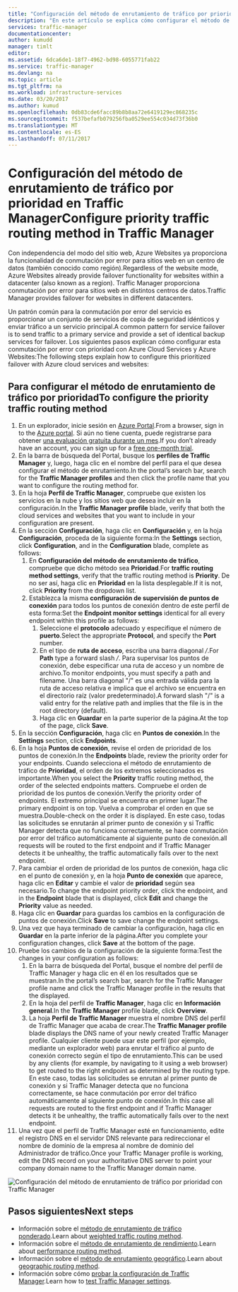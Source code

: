```yaml
---
title: "Configuración del método de enrutamiento de tráfico por prioridad con Azure Traffic Manager | Microsoft Docs"
description: "En este artículo se explica cómo configurar el método de enrutamiento de tráfico por prioridad en Traffic Manager"
services: traffic-manager
documentationcenter: 
author: kumudd
manager: timlt
editor: 
ms.assetid: 6dca6de1-18f7-4962-bd98-6055771fab22
ms.service: traffic-manager
ms.devlang: na
ms.topic: article
ms.tgt_pltfrm: na
ms.workload: infrastructure-services
ms.date: 03/20/2017
ms.author: kumud
ms.openlocfilehash: 0db83cde6facc89b8b8aa72e6419129ec868235c
ms.sourcegitcommit: f537befafb079256fba0529ee554c034d73f36b0
ms.translationtype: MT
ms.contentlocale: es-ES
ms.lasthandoff: 07/11/2017
---
```

# <a name="configure-priority-traffic-routing-method-in-traffic-manager"></a><span data-ttu-id="7c093-103">Configuración del método de enrutamiento de tráfico por prioridad en Traffic Manager</span><span class="sxs-lookup"><span data-stu-id="7c093-103">Configure priority traffic routing method in Traffic Manager</span></span>

<span data-ttu-id="7c093-104">Con independencia del modo del sitio web, Azure Websites ya proporciona la funcionalidad de conmutación por error para sitios web en un centro de datos (también conocido como región).</span><span class="sxs-lookup"><span data-stu-id="7c093-104">Regardless of the website mode, Azure Websites already provide failover functionality for websites within a datacenter (also known as a region).</span></span> <span data-ttu-id="7c093-105">Traffic Manager proporciona conmutación por error para sitios web en distintos centros de datos.</span><span class="sxs-lookup"><span data-stu-id="7c093-105">Traffic Manager provides failover for websites in different datacenters.</span></span>

<span data-ttu-id="7c093-106">Un patrón común para la conmutación por error del servicio es proporcionar un conjunto de servicios de copia de seguridad idénticos y enviar tráfico a un servicio principal.</span><span class="sxs-lookup"><span data-stu-id="7c093-106">A common pattern for service failover is to send traffic to a primary service and provide a set of identical backup services for failover.</span></span> <span data-ttu-id="7c093-107">Los siguientes pasos explican cómo configurar esta conmutación por error con prioridad con Azure Cloud Services y Azure Websites:</span><span class="sxs-lookup"><span data-stu-id="7c093-107">The following steps explain how to configure this prioritized failover with Azure cloud services and websites:</span></span>

## <a name="to-configure-the-priority-traffic-routing-method"></a><span data-ttu-id="7c093-108">Para configurar el método de enrutamiento de tráfico por prioridad</span><span class="sxs-lookup"><span data-stu-id="7c093-108">To configure the priority traffic routing method</span></span>

1. <span data-ttu-id="7c093-109">En un explorador, inicie sesión en [Azure Portal](http://portal.azure.com).</span><span class="sxs-lookup"><span data-stu-id="7c093-109">From a browser, sign in to the [Azure portal](http://portal.azure.com).</span></span> <span data-ttu-id="7c093-110">Si aún no tiene cuenta, puede registrarse para obtener [una evaluación gratuita durante un mes](https://azure.microsoft.com/free/).</span><span class="sxs-lookup"><span data-stu-id="7c093-110">If you don’t already have an account, you can sign up for a [free one-month trial](https://azure.microsoft.com/free/).</span></span> 
2. <span data-ttu-id="7c093-111">En la barra de búsqueda del Portal, busque los **perfiles de Traffic Manager** y, luego, haga clic en el nombre del perfil para el que desea configurar el método de enrutamiento.</span><span class="sxs-lookup"><span data-stu-id="7c093-111">In the portal’s search bar, search for the **Traffic Manager profiles** and then click the profile name that you want to configure the routing method for.</span></span>
3. <span data-ttu-id="7c093-112">En la hoja **Perfil de Traffic Manager**, compruebe que existen los servicios en la nube y los sitios web que desea incluir en la configuración.</span><span class="sxs-lookup"><span data-stu-id="7c093-112">In the **Traffic Manager profile** blade, verify that both the cloud services and websites that you want to include in your configuration are present.</span></span>
4. <span data-ttu-id="7c093-113">En la sección **Configuración**, haga clic en **Configuración** y, en la hoja **Configuración**, proceda de la siguiente forma:</span><span class="sxs-lookup"><span data-stu-id="7c093-113">In the **Settings** section, click **Configuration**, and in the **Configuration** blade, complete as follows:</span></span>
    1. <span data-ttu-id="7c093-114">En **Configuración del método de enrutamiento de tráfico**, compruebe que dicho método sea **Prioridad**.</span><span class="sxs-lookup"><span data-stu-id="7c093-114">For **traffic routing method settings**, verify that the traffic routing method is **Priority**.</span></span> <span data-ttu-id="7c093-115">De no ser así, haga clic en **Prioridad** en la lista desplegable.</span><span class="sxs-lookup"><span data-stu-id="7c093-115">If it is not, click **Priority** from the dropdown list.</span></span>
    2. <span data-ttu-id="7c093-116">Establezca la misma **configuración de supervisión de puntos de conexión** para todos los puntos de conexión dentro de este perfil de esta forma:</span><span class="sxs-lookup"><span data-stu-id="7c093-116">Set the **Endpoint monitor settings** identical for all every endpoint within this profile as follows:</span></span>
        1. <span data-ttu-id="7c093-117">Seleccione el **protocolo** adecuado y especifique el número de **puerto**.</span><span class="sxs-lookup"><span data-stu-id="7c093-117">Select the appropriate **Protocol**, and specify the **Port** number.</span></span> 
        2. <span data-ttu-id="7c093-118">En el tipo de **ruta de acceso**, escriba una barra diagonal */*.</span><span class="sxs-lookup"><span data-stu-id="7c093-118">For **Path** type a forward slash */*.</span></span> <span data-ttu-id="7c093-119">Para supervisar los puntos de conexión, debe especificar una ruta de acceso y un nombre de archivo.</span><span class="sxs-lookup"><span data-stu-id="7c093-119">To monitor endpoints, you must specify a path and filename.</span></span> <span data-ttu-id="7c093-120">Una barra diagonal "/" es una entrada válida para la ruta de acceso relativa e implica que el archivo se encuentra en el directorio raíz (valor predeterminado).</span><span class="sxs-lookup"><span data-stu-id="7c093-120">A forward slash "/" is a valid entry for the relative path and implies that the file is in the root directory (default).</span></span>
        3. <span data-ttu-id="7c093-121">Haga clic en **Guardar** en la parte superior de la página.</span><span class="sxs-lookup"><span data-stu-id="7c093-121">At the top of the page, click **Save**.</span></span>
5. <span data-ttu-id="7c093-122">En la sección **Configuración**, haga clic en **Puntos de conexión**.</span><span class="sxs-lookup"><span data-stu-id="7c093-122">In the **Settings** section, click **Endpoints**.</span></span>
6. <span data-ttu-id="7c093-123">En la hoja **Puntos de conexión**, revise el orden de prioridad de los puntos de conexión.</span><span class="sxs-lookup"><span data-stu-id="7c093-123">In the **Endpoints** blade, review the priority order for your endpoints.</span></span> <span data-ttu-id="7c093-124">Cuando selecciona el método de enrutamiento de tráfico de **Prioridad**, el orden de los extremos seleccionados es importante.</span><span class="sxs-lookup"><span data-stu-id="7c093-124">When you select the **Priority** traffic routing method, the order of the selected endpoints matters.</span></span> <span data-ttu-id="7c093-125">Compruebe el orden de prioridad de los puntos de conexión.</span><span class="sxs-lookup"><span data-stu-id="7c093-125">Verify the priority order of endpoints.</span></span>  <span data-ttu-id="7c093-126">El extremo principal se encuentra en primer lugar.</span><span class="sxs-lookup"><span data-stu-id="7c093-126">The primary endpoint is on top.</span></span> <span data-ttu-id="7c093-127">Vuelva a comprobar el orden en que se muestra.</span><span class="sxs-lookup"><span data-stu-id="7c093-127">Double-check on the order it is displayed.</span></span> <span data-ttu-id="7c093-128">En este caso, todas las solicitudes se enrutarán al primer punto de conexión y si Traffic Manager detecta que no funciona correctamente, se hace conmutación por error del tráfico automáticamente al siguiente punto de conexión.</span><span class="sxs-lookup"><span data-stu-id="7c093-128">all requests will be routed to the first endpoint and if Traffic Manager detects it be unhealthy, the traffic automatically fails over to the next endpoint.</span></span> 
7. <span data-ttu-id="7c093-129">Para cambiar el orden de prioridad de los puntos de conexión, haga clic en el punto de conexión y, en la hoja **Punto de conexión** que aparece, haga clic en **Editar** y cambie el valor de **prioridad** según sea necesario.</span><span class="sxs-lookup"><span data-stu-id="7c093-129">To change the endpoint priority order, click the endpoint, and in the **Endpoint** blade that is displayed, click **Edit** and change the **Priority** value as needed.</span></span> 
8. <span data-ttu-id="7c093-130">Haga clic en **Guardar** para guardas los cambios en la configuración de puntos de conexión.</span><span class="sxs-lookup"><span data-stu-id="7c093-130">Click **Save** to save change the endpoint settings.</span></span>
9. <span data-ttu-id="7c093-131">Una vez que haya terminado de cambiar la configuración, haga clic en **Guardar** en la parte inferior de la página.</span><span class="sxs-lookup"><span data-stu-id="7c093-131">After you complete your configuration changes, click **Save** at the bottom of the page.</span></span>
10. <span data-ttu-id="7c093-132">Pruebe los cambios de la configuración de la siguiente forma:</span><span class="sxs-lookup"><span data-stu-id="7c093-132">Test the changes in your configuration as follows:</span></span>
    1.  <span data-ttu-id="7c093-133">En la barra de búsqueda del Portal, busque el nombre del perfil de Traffic Manager y haga clic en él en los resultados que se muestran.</span><span class="sxs-lookup"><span data-stu-id="7c093-133">In the portal’s search bar, search for the Traffic Manager profile name and click the Traffic Manager profile in the results that the displayed.</span></span>
    2.  <span data-ttu-id="7c093-134">En la hoja del perfil de **Traffic Manager**, haga clic en **Información general**.</span><span class="sxs-lookup"><span data-stu-id="7c093-134">In the **Traffic Manager** profile blade, click **Overview**.</span></span>
    3.  <span data-ttu-id="7c093-135">La hoja **Perfil de Traffic Manager** muestra el nombre DNS del perfil de Traffic Manager que acaba de crear.</span><span class="sxs-lookup"><span data-stu-id="7c093-135">The **Traffic Manager profile** blade displays the DNS name of your newly created Traffic Manager profile.</span></span> <span data-ttu-id="7c093-136">Cualquier cliente puede usar este perfil (por ejemplo, mediante un explorador web) para enrutar el tráfico al punto de conexión correcto según el tipo de enrutamiento.</span><span class="sxs-lookup"><span data-stu-id="7c093-136">This can be used by any clients (for example, by navigating to it using a web browser) to get routed to the right endpoint as determined by the routing type.</span></span> <span data-ttu-id="7c093-137">En este caso, todas las solicitudes se enrutan al primer punto de conexión y si Traffic Manager detecta que no funciona correctamente, se hace conmutación por error del tráfico automáticamente al siguiente punto de conexión.</span><span class="sxs-lookup"><span data-stu-id="7c093-137">In this case all requests are routed to the first endpoint and if Traffic Manager detects it be unhealthy, the traffic automatically fails over to the next endpoint.</span></span>
11. <span data-ttu-id="7c093-138">Una vez que el perfil de Traffic Manager esté en funcionamiento, edite el registro DNS en el servidor DNS relevante para redireccionar el nombre de dominio de la empresa al nombre de dominio del Administrador de tráfico.</span><span class="sxs-lookup"><span data-stu-id="7c093-138">Once your Traffic Manager profile is working, edit the DNS record on your authoritative DNS server to point your company domain name to the Traffic Manager domain name.</span></span>

![Configuración del método de enrutamiento de tráfico por prioridad con Traffic Manager][1]

## <a name="next-steps"></a><span data-ttu-id="7c093-140">Pasos siguientes</span><span class="sxs-lookup"><span data-stu-id="7c093-140">Next steps</span></span>


- <span data-ttu-id="7c093-141">Información sobre el [método de enrutamiento de tráfico ponderado](traffic-manager-configure-weighted-routing-method.md).</span><span class="sxs-lookup"><span data-stu-id="7c093-141">Learn about [weighted traffic routing method](traffic-manager-configure-weighted-routing-method.md).</span></span>
- <span data-ttu-id="7c093-142">Información sobre el [método de enrutamiento de rendimiento](traffic-manager-configure-performance-routing-method.md).</span><span class="sxs-lookup"><span data-stu-id="7c093-142">Learn about [performance routing method](traffic-manager-configure-performance-routing-method.md).</span></span>
- <span data-ttu-id="7c093-143">Información sobre el [método de enrutamiento geográfico](traffic-manager-configure-geographic-routing-method.md).</span><span class="sxs-lookup"><span data-stu-id="7c093-143">Learn about [geographic routing method](traffic-manager-configure-geographic-routing-method.md).</span></span>
- <span data-ttu-id="7c093-144">Información sobre cómo [probar la configuración de Traffic Manager](traffic-manager-testing-settings.md).</span><span class="sxs-lookup"><span data-stu-id="7c093-144">Learn how to [test Traffic Manager settings](traffic-manager-testing-settings.md).</span></span>

<!--Image references-->
[1]: ./media/traffic-manager-priority-routing-method/traffic-manager-priority-routing-method.png